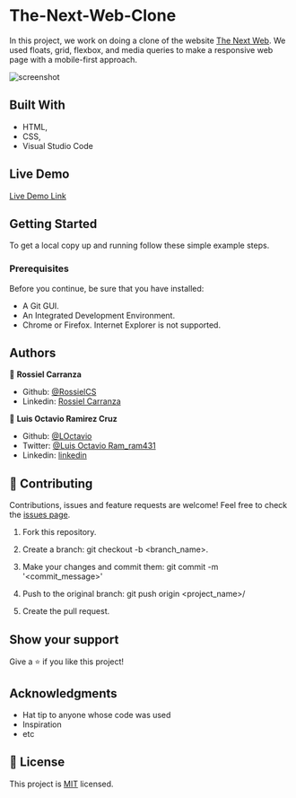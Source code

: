 # The-Next-Web-Clone

In this project, we work on doing a clone of the website [The Next Web](https://thenextweb.com/). 
We used floats, grid, flexbox, and media queries to make a responsive web page with a mobile-first approach.

![screenshot](https://user-images.githubusercontent.com/60085697/76800569-b236d900-67b2-11ea-90e7-66717ffb1003.png)

## Built With

- HTML,
- CSS,
- Visual Studio Code

## Live Demo

[Live Demo Link](https://livedemo.com)


## Getting Started

To get a local copy up and running follow these simple example steps.

### Prerequisites
Before you continue, be sure that you have installed:
* A Git GUI.
* An Integrated Development Environment.
* Chrome or Firefox. Internet Explorer is not supported. 

## Authors

👤 **Rossiel Carranza**

* Github: [@RossielCS](https://github.com/RossielCS)
* Linkedin: [Rossiel Carranza](https://www.linkedin.com/in/rossiel-carranza-1666b11a1/)

👤 **Luis Octavio Ramirez Cruz**

* Github: [@LOctavio](https://github.com/LOctavio)
* Twitter: [@Luis Octavio Ram_ram431](https://twitter.com/Octavio_ram431)
* Linkedin: [linkedin](https://www.linkedin.com/in/luis-octavio-ramirez-cruz-714521178/)

## 🤝 Contributing

Contributions, issues and feature requests are welcome!
Feel free to check the [issues page](issues/).

1. Fork this repository.

2. Create a branch: git checkout -b <branch_name>.

3. Make your changes and commit them: git commit -m '<commit_message>'

4. Push to the original branch: git push origin <project_name>/<location>

5. Create the pull request.


## Show your support

Give a ⭐️ if you like this project!

## Acknowledgments

- Hat tip to anyone whose code was used
- Inspiration
- etc

## 📝 License

This project is [MIT](lic.url) licensed.
